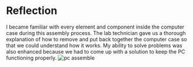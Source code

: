 # Reflection
I became familiar with every element and component inside the computer case during this assembly process. The lab technician gave us a 
thorough explanation of how to remove and put back together the computer case so that we could understand how it works. My ability to 
solve problems was also enhanced because we had to come up with a solution to keep the PC functioning properly.
![pc assemble](https://github.com/aflahh12/Year-1-SEM-1/assets/147508136/e10d766a-bc70-46f2-9e55-4e42b6b34fde)

